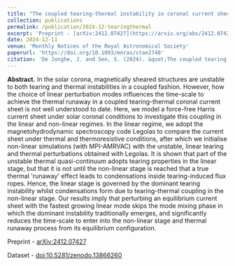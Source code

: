 ```yaml
---
title: "The coupled tearing-thermal instability in coronal current sheets from the linear to the non-linear stage"
collection: publications
permalink: /publication/2024-12-tearingthermal
excerpt: 'Preprint - [arXiv:2412.07427](https://arxiv.org/abs/2412.07427)'
date: 2024-12-11
venue: 'Monthly Notices of the Royal Astronomical Society'
paperurl: 'https://doi.org/10.1093/mnras/stae2740'
citation: 'De Jonghe, J. and Sen, S. (2024). &quot;The coupled tearing-thermal instability in coronal current sheets from the linear to the non-linear stage.&quot; <i>Mon. Not. R. Astron. Soc.</i> 536(4), 3308–3321.'
---
```


__Abstract.__ In the solar corona, magnetically sheared structures are unstable to both tearing and thermal instabilities in a coupled fashion. However, how the choice of linear perturbation modes influences the time-scale to achieve the thermal runaway in a coupled tearing-thermal coronal current sheet is not well understood to date. Here, we model a force-free Harris current sheet under solar coronal conditions to investigate this coupling in the linear and non-linear regimes. In the linear regime, we adopt the magnetohydrodynamic spectroscopy code Legolas to compare the current sheet under thermal and thermoresistive conditions, after which we initialise non-linear simulations (with MPI-AMRVAC) with the unstable, linear tearing and thermal perturbations obtained with Legolas. It is shown that part of the unstable thermal quasi-continuum adopts tearing properties in the linear stage, but that it is not until the non-linear stage is reached that a true thermal 'runaway' effect leads to condensations inside tearing-induced flux ropes. Hence, the linear stage is governed by the dominant tearing instability whilst condensations form due to tearing-thermal coupling in the non-linear stage. Our results imply that perturbing an equilibrium current sheet with the fastest growing linear mode skips the mode mixing phase in which the dominant instability traditionally emerges, and significantly reduces the time-scale to enter into the non-linear stage and thermal runaway process from its equilibrium configuration.

Preprint - [arXiv:2412.07427](https://arxiv.org/abs/2412.07427)

Dataset - [doi:10.5281/zenodo.13866260](https://doi.org/10.5281/zenodo.13866260)
